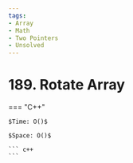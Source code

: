 ```yaml
---
tags:
- Array
- Math
- Two Pointers
- Unsolved
---
```



# 189. Rotate Array

=== "C++"

    $Time: O()$

    $Space: O()$

    ``` c++
    ```